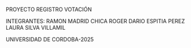 PROYECTO REGISTRO VOTACIÓN 

INTEGRANTES:
RAMON MADRID CHICA
ROGER DARIO ESPITIA PEREZ
LAURA SILVA VILLAMIL

UNIVERSIDAD DE CORDOBA-2025

